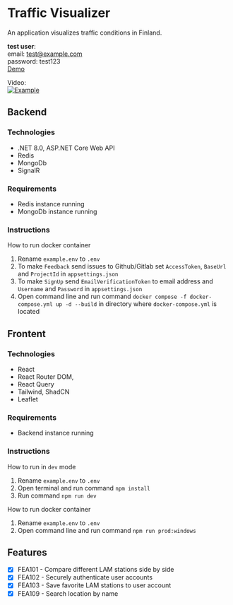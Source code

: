 # Traffic Visualizer
An application visualizes traffic conditions in Finland.

**test user**:  
email: test@example.com  
password: test123  
[Demo](http://128.214.255.43:5175)


Video:  
[![Example](https://img.youtube.com/vi/VR0w8zUlHQQ/0.jpg)](https://www.youtube.com/watch?v=l5toTQrJ1rY&list=PLwfyMEDWsaKNkNC93vcW9WIPF-7pGf-Z1)

## Backend
### Technologies
  - .NET 8.0, ASP.NET Core Web API
  - Redis
  - MongoDb
  - SignalR

### Requirements

  - Redis instance running
  - MongoDb instance running

### Instructions

How to run docker container
  1. Rename `example.env` to `.env`
  3. To make `Feedback` send issues to Github/Gitlab set `AccessToken`, `BaseUrl` and `ProjectId` in `appsettings.json`
  4. To make `SignUp` send `EmailVerificationToken` to email address and `Username` and `Password` in `appsettings.json`
  5. Open command line and run command `docker compose -f docker-compose.yml up -d --build` in directory where `docker-compose.yml` is located

## Frontent
### Technologies
  - React
  - React Router DOM,
  - React Query
  - Tailwind, ShadCN
  - Leaflet

### Requirements
  - Backend instance running

### Instructions
How to run in `dev` mode

  1. Rename `example.env` to `.env`
  2. Open terminal and run command `npm install`
  2. Run command `npm run dev`
  
How to run docker container

  1. Rename `example.env` to `.env`
  2. Open command line and run command `npm run prod:windows`

## Features
- [x] FEA101 - Compare different LAM stations side by side
- [x] FEA102 - Securely authenticate user accounts
- [x] FEA103 - Save favorite LAM stations to user account
- [x] FEA109 - Search location by name
